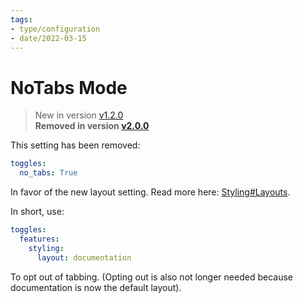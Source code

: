 ```yaml
---
tags:
- type/configuration
- date/2022-03-15
---
```

   
# NoTabs Mode   
> New in version [v1.2.0](../../Changelog/v1.2.0.md)   
> **Removed in version [v2.0.0](../../Changelog/v2.0.0.md)**   
   
This setting has been removed:   
``` yaml
toggles:
  no_tabs: True
```
   
   
In favor of the new layout setting. Read more here: [Styling#Layouts](../../Configurations/Styling/Styling.md#layouts).   
   
In short, use:   
``` yaml
toggles:
  features:
    styling: 
      layout: documentation
```
   
   
To opt out of tabbing. (Opting out is also not longer needed because documentation is now the default layout).